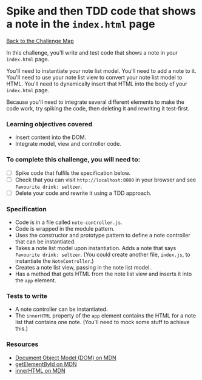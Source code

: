 # Spike and then TDD code that shows a note in the `index.html` page

[Back to the Challenge Map](00_challenge_track.md)

In this challenge, you'll write and test code that shows a note in your `index.html` page.

You'll need to instantiate your note list model. You'll need to add a note to it. You'll need to use your note list view to convert your note list model to HTML.  You'll need to dynamically insert that HTML into the body of your `index.html` page.

Because you'll need to integrate several different elements to make the code work, try spiking the code, then deleting it and rewriting it test-first.

### Learning objectives covered

- Insert content into the DOM.
- Integrate model, view and controller code.

### To complete this challenge, you will need to:

- [ ] Spike code that fulfils the specification below.
- [ ] Check that you can visit `http://localhost:8080` in your browser and see `Favourite drink: seltzer`.
- [ ] Delete your code and rewrite it using a TDD approach.

### Specification

- Code is in a file called `note-controller.js`.
- Code is wrapped in the module pattern.
- Uses the constructor and prototype pattern to define a note controller that can be instantiated.
- Takes a note list model upon instantiation. Adds a note that says `Favourite drink: seltzer`.  (You could create another file, `index.js`, to instantiate the `NoteController`.)
- Creates a note list view, passing in the note list model.
- Has a method that gets HTML from the note list view and inserts it into the `app` element.

### Tests to write

- A note controller can be instantiated.
- The `innerHTML` property of the `app` element contains the HTML for a note list that contains one note.  (You'll need to mock some stuff to achieve this.)

### Resources

- [Document Object Model (DOM) on MDN](https://developer.mozilla.org/en-US/docs/Web/API/Document_Object_Model/Introduction)
- [getElementById on MDN](https://developer.mozilla.org/en-US/docs/Web/API/Document/getElementById)
- [innerHTML on MDN](https://developer.mozilla.org/en-US/docs/Web/API/Element/innerHTML)
